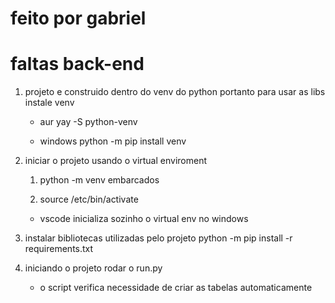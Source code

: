 # feito por gabriel
# faltas back-end
1. projeto e construido dentro do venv do python portanto para usar as libs instale
    venv

    * aur
    yay -S python-venv

    * windows
    python -m pip install venv

2. iniciar o projeto usando o virtual enviroment
    1. python -m venv embarcados

    2. source /etc/bin/activate
    
    * vscode inicializa sozinho o virtual env no windows

3. instalar bibliotecas utilizadas pelo projeto
    python -m pip install -r requirements.txt

4. iniciando o projeto
    rodar o run.py
    
    * o script verifica necessidade de criar as tabelas automaticamente